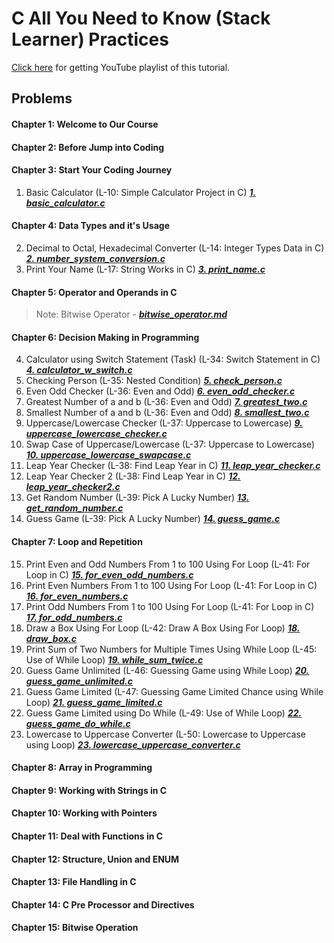 # C All You Need to Know (Stack Learner) Practices
[Click here](https://www.youtube.com/watch?v=982nK2Vdk_o&list=PL_XxuZqN0xVASsjyqiNzgjUWHbDkN2Scy&index=1) for getting YouTube playlist of this tutorial.

## Problems
#### Chapter 1: Welcome to Our Course
#### Chapter 2: Before Jump into Coding
#### Chapter 3: Start Your Coding Journey
1. Basic Calculator (L-10: Simple Calculator Project in C) ***[1. basic_calculator.c](./1.%20basic_calculator.c)***
#### Chapter 4: Data Types and it's Usage
2. Decimal to Octal, Hexadecimal Converter (L-14: Integer Types Data in C) ***[2. number_system_conversion.c](2.%20number_system_conversion.c)***
3. Print Your Name (L-17: String Works in C) ***[3. print_name.c](./3.%20print_name.c)***
#### Chapter 5: Operator and Operands in C
> Note: Bitwise Operator - ***[bitwise_operator.md](./bitwise_operator.md)***
#### Chapter 6: Decision Making in Programming
4. Calculator using Switch Statement (Task) (L-34: Switch Statement in C) ***[4. calculator_w_switch.c](./4.%20calculator_w_switch.c)***
5. Checking Person (L-35: Nested Condition) ***[5. check_person.c](./5.%20check_person.c)***
6. Even Odd Checker (L-36: Even and Odd) ***[6. even_odd_checker.c](./6.%20even_odd_checker.c)***
7. Greatest Number of a and b (L-36: Even and Odd) ***[7. greatest_two.c](./7.%20greatest_two.c)***
8. Smallest Number of a and b (L-36: Even and Odd) ***[8. smallest_two.c](./8.%20smallest_two.c)***
9. Uppercase/Lowercase Checker (L-37: Uppercase to Lowercase) ***[9. uppercase_lowercase_checker.c](./9.%20uppercase_lowercase_checker.c)***
10. Swap Case of Uppercase/Lowercase (L-37: Uppercase to Lowercase) ***[10. uppercase_lowercase_swapcase.c](./10.%20uppercase_lowercase_swapcase.c)***
11. Leap Year Checker (L-38: Find Leap Year in C) ***[11. leap_year_checker.c](./11.%20leap_year_checker.c)***
12. Leap Year Checker 2 (L-38: Find Leap Year in C) ***[12. leap_year_checker2.c](./12.%20leap_year_checker2.c)***
13. Get Random Number (L-39: Pick A Lucky Number) ***[13. get_random_number.c](./13.%20get_random_number.c)***
14. Guess Game (L-39: Pick A Lucky Number) ***[14. guess_game.c](./14.%20guess_game.c)***
#### Chapter 7: Loop and Repetition
15. Print Even and Odd Numbers From 1 to 100 Using For Loop (L-41: For Loop in C) ***[15. for_even_odd_numbers.c](./15.%20for_even_odd_numbers.c)***
16. Print Even Numbers From 1 to 100 Using For Loop (L-41: For Loop in C) ***[16. for_even_numbers.c](./16.%20for_even_numbers.c)***
17. Print Odd Numbers From 1 to 100 Using For Loop (L-41: For Loop in C) ***[17. for_odd_numbers.c](./17.%20for_odd_numbers.c)***
18. Draw a Box Using For Loop (L-42: Draw A Box Using For Loop) ***[18. draw_box.c](./18.%20draw_box.c)***
19. Print Sum of Two Numbers for Multiple Times Using While Loop (L-45: Use of While Loop) ***[19. while_sum_twice.c](./19.%20while_sum_twice.c)***
20. Guess Game Unlimited (L-46: Guessing Game using While Loop) ***[20. guess_game_unlimited.c](./20.%20guess_game_unlimited.c)***
21. Guess Game Limited (L-47: Guessing Game Limited Chance using While Loop) ***[21. guess_game_limited.c](./21.%20guess_game_limited.c)***
22. Guess Game Limited using Do While (L-49: Use of While Loop) ***[22. guess_game_do_while.c](./22.%20guess_game_do_while.c)***
23. Lowercase to Uppercase Converter (L-50: Lowercase to Uppercase using Loop) ***[23. lowercase_uppercase_converter.c](./23.%20lowercase_uppercase_converter.c)***
#### Chapter 8: Array in Programming
#### Chapter 9: Working with Strings in C
#### Chapter 10: Working with Pointers
#### Chapter 11: Deal with Functions in C
#### Chapter 12: Structure, Union and ENUM
#### Chapter 13: File Handling in C
#### Chapter 14: C Pre Processor and Directives
#### Chapter 15: Bitwise Operation
